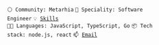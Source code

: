 <code>⚪ Community: Metarhia</code>
<code>👷 Speciality: Software Engineer</code>
<code>💡 [Skills](SKILLS.md)</code><br>
<code>🧑‍💻 Languages: JavaScript, TypeScript, Go</code>
<code>📦 Tech stack: node.js, react</code>
<code>📫 [Email](mailto:svmlitimur+github@gmail.com)</code><br>
